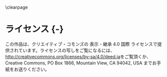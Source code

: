 \clearpage

# ライセンス {-}

この作品は、クリエイティブ・コモンズの 表示 - 継承 4.0 国際 ライセンスで提供されています。ライセンスの写しをご覧になるには、<http://creativecommons.org/licenses/by-sa/4.0/deed.ja>をご覧頂くか、Creative Commons, PO Box 1866, Mountain View, CA 94042, USA までお手紙をお送りください。
